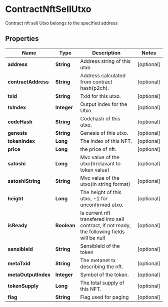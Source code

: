 

# ContractNftSellUtxo

Contract nft sell Utxo belongs to the specified address
## Properties

Name | Type | Description | Notes
------------ | ------------- | ------------- | -------------
**address** | **String** | Address string of this utxo |  [optional]
**contractAddress** | **String** | Address calculated from contract hash(p2ch). |  [optional]
**txid** | **String** | Txid for this utxo. |  [optional]
**txIndex** | **Integer** | Output index for the Utxo. |  [optional]
**codeHash** | **String** | Codehash of this utxo. |  [optional]
**genesis** | **String** | Genesis of this utxo. |  [optional]
**tokenIndex** | **Long** | The index of this NFT. |  [optional]
**price** | **Long** | the price of nft. |  [optional]
**satoshi** | **Long** | Mvc value of the utxo(Irrelavant to token value) |  [optional]
**satoshiString** | **String** | Mvc value of the utxo(In string format) |  [optional]
**height** | **Long** | The height of this utxo, -1 for unconfirmed utxo. |  [optional]
**isReady** | **Boolean** | Is current nft transfered into sell contract, If not ready, the following fields will be null |  [optional]
**sensibleId** | **String** | SensibleId of the token |  [optional]
**metaTxid** | **String** | The metanet tx describing the nft. |  [optional]
**metaOutputIndex** | **Integer** | Symbol of the token. |  [optional]
**tokenSupply** | **Long** | The total supply of this NFT. |  [optional]
**flag** | **String** | Flag used for paging |  [optional]



